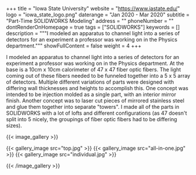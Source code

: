 +++
title = "Iowa State University"
website = "https://www.iastate.edu/"
logo = "iowa_state_logo.png"
daterange = "Jan 2020 - Mar 2020"
subtitle = "Part-Time SOLIDWORKS Modeling"
address = ""
phoneNumber = ""
dontRenderOnHomepage = true
tags = ["SOLIDWORKS"]
keywords = []
description = """I modeled an apparatus to channel light into a series of detectors
for an experiment a professor was working on in the Physics department."""
showFullContent = false
weight = 4
+++

I modeled an apparatus to channel light into a series of detectors for an experiment
a professor was working on in the Physics department. At the base is a 10cm x 10cm
calorimeter of 47 x 47 fiber optic fibers. The light coming out of these fibers needed
to be funneled together into a 5 x 5 array of detectors. Multiple different variations
of parts were designed with differing wall thicknesses and heights to accomplish this.
One concept was intended to be injection molded as a single part, with an interior
mirror finish. Another concept was to laser cut pieces of mirrored stainless steel
and glue them together into separate "towers". I made all of the parts in SOLIDWORKS
with a lot of lofts and different configurations (as 47 doesn't split into 5 nicely,
the groupings of fiber optic fibers had to be differing sizes).

{{< image_gallery >}}

{{< gallery_image src="top.jpg" >}}
{{< gallery_image src="all-in-one.jpg" >}}
{{< gallery_image src="individual.jpg" >}}

{{< /image_gallery >}}
